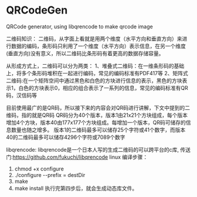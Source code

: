 # QRCodeGen
QRCode generator, using libqrencode to make qrcode image


二维码知识：
二维码，从字面上看就是用两个维度（水平方向和垂直方向）来进行数据的编码，条形码只利用了一个维度（水平方向）表示信息，在另一个维度(垂直方向)没有意义，所以二维码比条形码有着更高的数据存储容量。

从形成方式上，二维码可以分为两类：
1、堆叠式二维码：在一维条形码的基础上，将多个条形码堆积在一起进行编码，常见的编码标准有PDF417等
2、矩阵式二维码:在一个矩阵空间中通过黑色和白色的方块进行信息的表示，黑色的方块表示1，白色的方块表示0，相应的组合表示了一系列的信息，常见的编码标准有QR 码，汉信码等

目前使用最广的是QR码，所以接下来的内容会对QR码进行讲解，下文中提到的二维码，指的就是QR码
QR码分为40个版本，版本1由21x21个方块组成，每个版本增加4个方块，版本40由177x177个方块组成。每增加一个版本，QR码可储存的信息数量也随之增多。
版本1的二维码最多可以储存25个字符或41个数字，而版本40的二维码最多可以储存4296个字符或7089个数字


libqrencode:
libqrencode是一个日本人写的生成二维码的可以跨平台的c库, 传送门:https://github.com/fukuchi/libqrencode
linux 编译步骤：
1. chmod +x configure
2. ./configure --prefix = destDir
3. make
4. make install
执行完第四步后，就会生成动态库文件。
